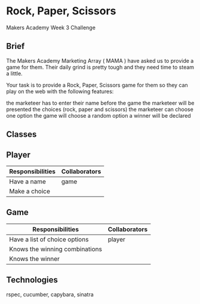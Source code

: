 Rock, Paper, Scissors
========
Makers Academy Week 3 Challenge

Brief
-----

The Makers Academy Marketing Array ( MAMA ) have asked us to provide a game for them. Their daily grind is pretty tough and they need time to steam a little.

Your task is to provide a Rock, Paper, Scissors game for them so they can play on the web with the following features:

the marketeer has to enter their name before the game
the marketeer will be presented the choices (rock, paper and scissors)
the marketeer can choose one option
the game will choose a random option
a winner will be declared

Classes
------------

Player
--------
Responsibilities  | Collaborators
------------- | -------------
Have a name | game
Make a choice| 

Game
--------
Responsibilities  | Collaborators
------------- | -------------
Have a list of choice options | player
Knows the winning combinations | 
Knows the winner | 

Technologies
------------
rspec, cucumber, capybara, sinatra

